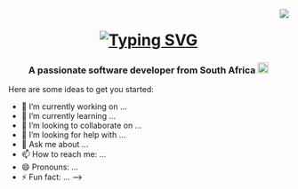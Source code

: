 <img align="right" src="https://visitor-badge.laobi.icu/badge?page_id=NicholasDobson.visitor-badge" />

<h1 align="center">
<a href="https://git.io/typing-svg"><img src="https://readme-typing-svg.demolab.com?font=Righteous&size=35&duration=4000&pause=800&center=true&vCenter=true&random=true&width=435&height=55&lines=Hi+There!+%F0%9F%91%8B;I'm+Nicholas+Dobson!" alt="Typing SVG" /></a>
</h1>

<h3 align="center">A passionate software developer from South Africa <img src="https://flagcdn.com/w40/za.png" width="20"/></h3>

Here are some ideas to get you started:

- 🔭 I’m currently working on ...
- 🌱 I’m currently learning ...
- 👯 I’m looking to collaborate on ...
- 🤔 I’m looking for help with ...
- 💬 Ask me about ...
- 📫 How to reach me: ...
- 😄 Pronouns: ...
- ⚡ Fun fact: ...
-->
